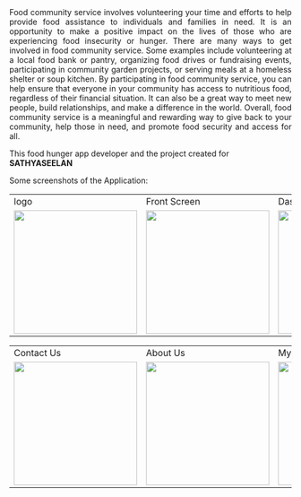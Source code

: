 <div align="justify">
Food community service involves volunteering your time and efforts to help provide food
assistance to individuals and families in need. It is an opportunity to make a positive impact on
the lives of those who are experiencing food insecurity or hunger.
There are many ways to get involved in food community service. Some examples include
volunteering at a local food bank or pantry, organizing food drives or fundraising events,
participating in community garden projects, or serving meals at a homeless shelter or soup
kitchen.
By participating in food community service, you can help ensure that everyone in your
community has access to nutritious food, regardless of their financial situation. It can also be a
great way to meet new people, build relationships, and make a difference in the world.
Overall, food community service is a meaningful and rewarding way to give back to your
community, help those in need, and promote food security and access for all.
</div>
<p>This food hunger app developer and the project created for <b>SATHYASEELAN</b></p>
Some screenshots of the Application: 
<p align="center" float="left">
<table>
  <tr>
    <td>logo</td>
    <td>Front Screen</td>
    <td>Dashboard</td>
    <td>Food Map</td>
  </tr>
  <tr>
    <td><img src="https://user-images.githubusercontent.com/128250224/227806483-78360d2d-fe93-4bc9-bb5e-b43f7a106526.png" width="220"></td>
    <td><img src="https://user-images.githubusercontent.com/128250224/227806566-eac7c525-3631-49c4-a268-1bfbb0f80105.png" width="220"></td>
    <td><img src="https://user-images.githubusercontent.com/128250224/227806631-68cb1cba-b5bc-4097-8e34-a8a1396b1ed4.png" width="220"></td>
    <td><img src="https://user-images.githubusercontent.com/128250224/227806713-29ce3605-4760-4980-b7c8-f58cede57c63.png" width="220"></td>
  </tr>
 </table>
 <table>
  <tr>
    <td>Contact Us</td>
    <td>About Us</td>
    <td>My Pins</td>
  </tr>
  <tr>
    <td><img src="https://user-images.githubusercontent.com/128250224/227806817-b4e4c1e0-8a6e-4722-bb34-8db768d8ff56.png" width="220"></td>
    <td><img src="https://user-images.githubusercontent.com/128250224/227806874-500dd3dd-8c1d-470b-a7df-4f0877bc19ae.png" width="220"></td>
<td><img src="https://user-images.githubusercontent.com/128250224/227806971-8daf5834-296b-41b7-b47a-9c74158ef573.png" width="220"></td>
   
  </tr>
 </table>
 </table>
 
 </p>
